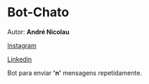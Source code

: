 # Bot-Chato

Autor: **André Nicolau**

[Instagram](instagram.com/rodinhaass)

[Linkedin](https://www.linkedin.com/in/andr%C3%A9-nicolau-56a2a21b0/)

Bot para enviar **'n'** mensagens repetidamente.